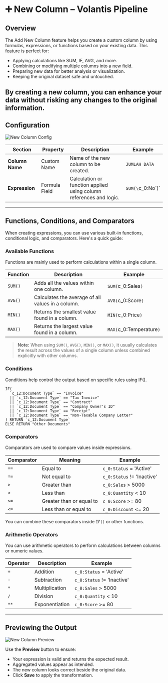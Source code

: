 # ➕ New Column – Volantis Pipeline

## Overview  
The Add New Column feature helps you create a custom column by using formulas, expressions, or functions based on your existing data. This feature is perfect for:

- Applying calculations like SUM, IF, AVG, and more.  
- Combining or modifying multiple columns into a new field. 
- Preparing new data for better analysis or visualization.  
- Keeping the original dataset safe and untouched.

By creating a new column, you can enhance your data without risking any changes to the original information.
---

## Configuration

![New Column Config](/vdata/documentation/pipeline/new-col/new-col-config.webp)

| Section          | Property       | Description                                                                 | Example               |
|------------------|----------------|-----------------------------------------------------------------------------|-----------------------|
| **Column Name**  | Custom Name    | Name of the new column to be created.                                       | `JUMLAH DATA`         |
| **Expression**   | Formula Field  | Calculation or function applied using column references and logic.          | `SUM(\`c_0:No\`)`     |

---

## Functions, Conditions, and Comparators

When creating expressions, you can use various built-in functions, conditional logic, and comparators. Here's a quick guide:

### Available Functions

Functions are mainly used to perform calculations within a single column.

| Function   | Description                                  | Example                            |
|------------|----------------------------------------------|------------------------------------|
| `SUM()`    | Adds all the values within one column.       | `SUM(`c_0:Sales`)`                 |
| `AVG()`    | Calculates the average of all values in a column. | `AVG(`c_0:Score`)`             |
| `MIN()`    | Returns the smallest value found in a column. | `MIN(`c_0:Price`)`                |
| `MAX()`    | Returns the largest value found in a column. | `MAX(`c_0:Temperature`)`           |

> **Note:** When using `SUM()`, `AVG()`, `MIN()`, or `MAX()`, it usually calculates the result across the values of a single column unless combined explicitly with other columns.

### Conditions

Conditions help control the output based on specific rules using IF().

  ```text
  IF(
    `c_12:Document Type` == "Invoice"
    || `c_12:Document Type` == "Tax Invoice"
    || `c_12:Document Type` == "Contract"
    || `c_12:Document Type` == "Company Owner's ID"
    || `c_12:Document Type` == "Receipt"
    || `c_12:Document Type` == "Non-Taxable Company Letter"
  ) RETURN `c_12:Document Type`
  ELSE RETURN "Other Documents"
  ```

### Comparators

Comparators are used to compare values inside expressions.

| Comparator | Meaning                  | Example                        |
|------------|---------------------------|--------------------------------|
| `==`        | Equal to                  | `c_0:Status` = 'Active'         |
| `!=`       | Not equal to               | `c_0:Status` != 'Inactive'      |
| `>`        | Greater than               | `c_0:Sales` > 5000              |
| `<`        | Less than                  | `c_0:Quantity` < 10             |
| `>=`       | Greater than or equal to   | `c_0:Score` >= 80               |
| `<=`       | Less than or equal to      | `c_0:Discount` <= 20            |

You can combine these comparators inside `IF()` or other functions.

### Arithmetic Operators

You can use arithmetic operators to perform calculations between columns or numeric values.


| Operator   | Description               | Example                        |
|------------|---------------------------|--------------------------------|
| `+`        | Addition                  | `c_0:Status` = 'Active'         |
| `-`        | Subtraction               | `c_0:Status` != 'Inactive'      |
| `*`        | Multiplication            | `c_0:Sales` > 5000              |
| `/`        | Division                  | `c_0:Quantity` < 10             |
| `**`       | Exponentiation            | `c_0:Score` >= 80               |


---

## Previewing the Output

![New Column Preview](/vdata/documentation/pipeline/new-col/new-col-prev.webp)

Use the **Preview** button to ensure:

- Your expression is valid and returns the expected result.  
- Aggregated values appear as intended.  
- The new column looks correct beside the original data.
- Click **Save** to apply the transformation.